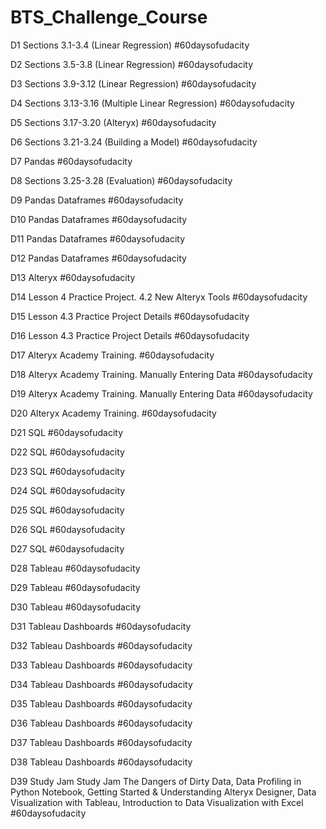 # BTS_Challenge_Course

D1 Sections 3.1-3.4 (Linear Regression) #60daysofudacity

D2 Sections 3.5-3.8 (Linear Regression) #60daysofudacity

D3 Sections 3.9-3.12 (Linear Regression) #60daysofudacity

D4 Sections 3.13-3.16 (Multiple Linear Regression) #60daysofudacity

D5 Sections 3.17-3.20 (Alteryx) #60daysofudacity

D6 Sections 3.21-3.24 (Building a Model) #60daysofudacity

D7 Pandas #60daysofudacity

D8 Sections 3.25-3.28 (Evaluation) #60daysofudacity

D9 Pandas Dataframes #60daysofudacity

D10 Pandas Dataframes #60daysofudacity

D11 Pandas Dataframes #60daysofudacity

D12 Pandas Dataframes #60daysofudacity

D13 Alteryx #60daysofudacity

D14 Lesson 4 Practice Project. 4.2 New Alteryx Tools #60daysofudacity

D15 Lesson 4.3 Practice Project Details #60daysofudacity

D16 Lesson 4.3 Practice Project Details #60daysofudacity

D17 Alteryx Academy Training. #60daysofudacity

D18 Alteryx Academy Training. Manually Entering Data #60daysofudacity

D19 Alteryx Academy Training. Manually Entering Data #60daysofudacity

D20 Alteryx Academy Training. #60daysofudacity

D21 SQL #60daysofudacity 

D22 SQL #60daysofudacity

D23 SQL #60daysofudacity 

D24 SQL #60daysofudacity

D25 SQL #60daysofudacity 

D26 SQL #60daysofudacity 

D27 SQL #60daysofudacity 

D28 Tableau #60daysofudacity

D29 Tableau #60daysofudacity

D30 Tableau #60daysofudacity

D31 Tableau Dashboards #60daysofudacity

D32 Tableau Dashboards #60daysofudacity 

D33 Tableau Dashboards #60daysofudacity 

D34 Tableau Dashboards #60daysofudacity

D35 Tableau Dashboards #60daysofudacity 

D36 Tableau Dashboards #60daysofudacity 

D37 Tableau Dashboards #60daysofudacity

D38 Tableau Dashboards #60daysofudacity

D39 Study Jam Study Jam The Dangers of Dirty Data, Data Profiling in Python Notebook, Getting Started & Understanding Alteryx Designer, Data Visualization with Tableau, Introduction to Data Visualization with Excel #60daysofudacity
